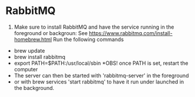 # RabbitMQ

1. Make sure to install RabbitMQ and have the service running in the foreground or backgroun: See https://www.rabbitmq.com/install-homebrew.html
Run the following commands
  - brew update
  - brew install rabbitmq
  - export PATH=$PATH:/usr/local/sbin
      *OBS! once PATH is set, restart the computer
  - The server can then be started with 'rabbitmq-server' in the foreground 
  - or with brew services 'start rabbitmq' to have it run under launched in the background.
